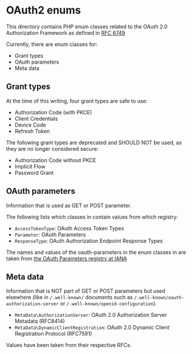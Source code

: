 # OAuth2 enums

This directory contains PHP enum classes related to the OAuth 2.0 Authorization 
Framework as defined in [RFC 6749](https://tools.ietf.org/html/rfc6749)

Currently, there are enum classes for:

- Grant types
- OAuth parameters
- Meta data

## Grant types

At the time of this writing, four grant types are safe to use:

- Authorization Code (with PKCE)
- Client Credentials
- Device Code
- Refresh Token

The following grant types are deprecated and SHOULD NOT be used, as they are no
longer considered secure:

- Authorization Code without PKCE
- Implicit Flow
- Password Grant


## OAuth parameters

Information that is used as GET or POST parameter.

The following lists which classes in contain values from which registry:

- `AccessTokenType`: OAuth Access Token Types
- `Parameter`: OAuth Parameters
- `ResponseType`: OAuth Authorization Endpoint Response Types

The names and values of the oauth-parameters in the enum classes in are taken 
from [the OAuth Parameters registry at IANA](https://www.iana.org/assignments/oauth-parameters/oauth-parameters.xhtml)

## Meta data

Information that is NOT part of GET or POST parameters but used elsewhere (like in `/.well-known/` documents such as `/.well-known/oauth-authorization-server` or `/.well-known/openid-configuration`).

- `MetaData\AuthorizationServer`: OAuth 2.0 Authorization Server Metadata (RFC8414)
- `MetaData\DynamicClientRegistration`: OAuth 2.0 Dynamic Client Registration Protocol (RFC7591)

Values have been taken from their respective RFCs.

<!--
- OAuth Extensions Error Registry
- OAuth Token Endpoint Authentication Methods
- OAuth Token Introspection Response
- OAuth Token Type Hints
- OAuth URI
- PKCE Code Challenge Methods
-->
